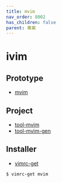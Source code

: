```yaml
---
title: mvim
nav_order: 8002
has_children: false
parent: 專案
---
```


# ivim


## Prototype

* [mvim](https://github.com/samwhelp/note-about-vim/tree/gh-pages/_demo/prototype/mvim)


## Project

* [tool-mvim](https://github.com/samwhelp/tool-mvim)
* [tool-mvim-gen](https://github.com/samwhelp/tool-mvim-gen)


## Installer

* [vimrc-get](https://github.com/samwhelp/note-about-vim/tree/gh-pages/_demo/project/vimrc-profile/vimrc-get)

``` sh
$ vimrc-get mvim
```
